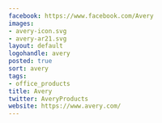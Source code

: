 ```yaml
---
facebook: https://www.facebook.com/Avery
images:
- avery-icon.svg
- avery-ar21.svg
layout: default
logohandle: avery
posted: true
sort: avery
tags:
- office_products
title: Avery
twitter: AveryProducts
website: https://www.avery.com/
---
```

